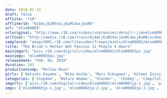 ```yaml
---
date: 2019-01-13
draft: false
affsite: "r18"
afflinkr18: "NjA4LjEuMS4xLjAuMC4wLjAuMA"
url: "mlsm00003"
urloriginal: "http://www.r18.com/videos/vod/movies/detail/-/id=mlsm00003"
urlfinal: "http://media.r18.com/track/NjA4LjEuMS4xLjAuMC4wLjAuMA/videos/vod/movies/detail/-/id=mlsm00003"
samplevid: "awspv3001.r18.com/litevideo/freepv/m/mls/mlsm00003/mlsm00003_dmb_w.mp4"
title: "The Bride's Mother Wet Passion 12 People 4 Hours"
mainimgurl: "pics.r18.com/digital/video/mlsm00003/mlsm00003ps.jpg"
mainimgs: "mlsm00003ps.jpg"
releasedate: "Feb. 04, 2018"
duration: 243
productioncomp: "Mellow Moon"
girls: ['Natsuko Kayama', 'Miko Koike', 'Mari Kikugawa', 'Hitomi Enjoji', 'Mizue Hanashima', 'Iku Kondo\n(Ikumi Kondo)', 'Reiko Tono', 'Hikari Kozuki', 'Madoka Karasuma', 'Rie Takeuchi']
categories: ['Stepmom', 'Mature Woman', 'Slender', 'Chubby', 'Compilation', 'Hi-Def']
imgurls: ['pics.r18.com/digital/video/mlsm00003/mlsm00003jp-1.jpg', 'pics.r18.com/digital/video/mlsm00003/mlsm00003jp-2.jpg', 'pics.r18.com/digital/video/mlsm00003/mlsm00003jp-3.jpg', 'pics.r18.com/digital/video/mlsm00003/mlsm00003jp-4.jpg', 'pics.r18.com/digital/video/mlsm00003/mlsm00003jp-5.jpg', 'pics.r18.com/digital/video/mlsm00003/mlsm00003jp-6.jpg', 'pics.r18.com/digital/video/mlsm00003/mlsm00003jp-7.jpg', 'pics.r18.com/digital/video/mlsm00003/mlsm00003jp-8.jpg', 'pics.r18.com/digital/video/mlsm00003/mlsm00003jp-9.jpg', 'pics.r18.com/digital/video/mlsm00003/mlsm00003jp-10.jpg', 'pics.r18.com/digital/video/mlsm00003/mlsm00003jp-11.jpg', 'pics.r18.com/digital/video/mlsm00003/mlsm00003jp-12.jpg', 'pics.r18.com/digital/video/mlsm00003/mlsm00003jp-13.jpg', 'pics.r18.com/digital/video/mlsm00003/mlsm00003jp-14.jpg', 'pics.r18.com/digital/video/mlsm00003/mlsm00003jp-15.jpg', 'pics.r18.com/digital/video/mlsm00003/mlsm00003jp-16.jpg', 'pics.r18.com/digital/video/mlsm00003/mlsm00003jp-17.jpg', 'pics.r18.com/digital/video/mlsm00003/mlsm00003jp-18.jpg', 'pics.r18.com/digital/video/mlsm00003/mlsm00003jp-19.jpg', 'pics.r18.com/digital/video/mlsm00003/mlsm00003jp-20.jpg']
imgs: ['mlsm00003jp-1.jpg', 'mlsm00003jp-2.jpg', 'mlsm00003jp-3.jpg', 'mlsm00003jp-4.jpg', 'mlsm00003jp-5.jpg', 'mlsm00003jp-6.jpg', 'mlsm00003jp-7.jpg', 'mlsm00003jp-8.jpg', 'mlsm00003jp-9.jpg', 'mlsm00003jp-10.jpg', 'mlsm00003jp-11.jpg', 'mlsm00003jp-12.jpg', 'mlsm00003jp-13.jpg', 'mlsm00003jp-14.jpg', 'mlsm00003jp-15.jpg', 'mlsm00003jp-16.jpg', 'mlsm00003jp-17.jpg', 'mlsm00003jp-18.jpg', 'mlsm00003jp-19.jpg', 'mlsm00003jp-20.jpg']
---
```

